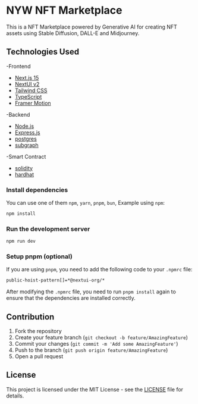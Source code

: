 # NYW NFT Marketplace

This is a NFT Marketplace powered by Generative AI for creating NFT assets using Stable Diffusion, DALL-E and Midjourney.

## Technologies Used

-Frontend

- [Next.js 15](https://nextjs.org/docs/getting-started)
- [NextUI v2](https://nextui.org/)
- [Tailwind CSS](https://tailwindcss.com/) 
- [TypeScript](https://www.typescriptlang.org/)
- [Framer Motion](https://www.framer.com/motion/)

-Backend

- [Node.js](https://nodejs.org/)
- [Express.js](https://expressjs.com/)
- [postgres](https://www.postgresql.org/)
- [subgraph](https://thegraph.com/)

-Smart Contract

- [solidity](https://docs.soliditylang.org/en/v0.8.27/)
- [hardhat](https://hardhat.org/)

### Install dependencies

You can use one of them `npm`, `yarn`, `pnpm`, `bun`, Example using `npm`:

```bash
npm install
```

### Run the development server

```bash
npm run dev
```

### Setup pnpm (optional)

If you are using `pnpm`, you need to add the following code to your `.npmrc` file:

```bash
public-hoist-pattern[]=*@nextui-org/*
```

After modifying the `.npmrc` file, you need to run `pnpm install` again to ensure that the dependencies are installed correctly.

## Contribution

1. Fork the repository
2. Create your feature branch (`git checkout -b feature/AmazingFeature`)
3. Commit your changes (`git commit -m 'Add some AmazingFeature'`)
4. Push to the branch (`git push origin feature/AmazingFeature`)
5. Open a pull request

## License
This project is licensed under the MIT License - see the [LICENSE](LICENSE) file for details.